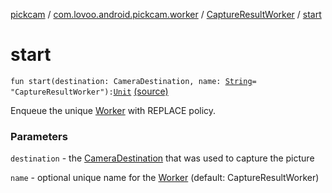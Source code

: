 [pickcam](../../index.md) / [com.lovoo.android.pickcam.worker](../index.md) / [CaptureResultWorker](index.md) / [start](./start.md)

# start

`fun start(destination: CameraDestination, name: `[`String`](https://kotlinlang.org/api/latest/jvm/stdlib/kotlin/-string/index.html)` = "CaptureResultWorker"): `[`Unit`](https://kotlinlang.org/api/latest/jvm/stdlib/kotlin/-unit/index.html) [(source)](https://github.com/lovoo/android-pickpic/blob/master/pickcam/src/main/kotlin/com/lovoo/android/pickcam/worker/CaptureResultWorker.kt#L99)

Enqueue the unique [Worker](#) with REPLACE policy.

### Parameters

`destination` - the [CameraDestination](#) that was used to capture the picture

`name` - optional unique name for the [Worker](#) (default: CaptureResultWorker)
